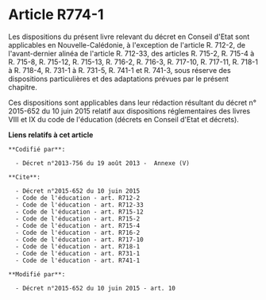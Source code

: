 # Article R774-1

Les dispositions du présent livre relevant du décret en Conseil d'Etat sont applicables en Nouvelle-Calédonie, à l'exception
de l'article R. 712-2, de l'avant-dernier alinéa de l'article R. 712-33, des articles R. 715-2, R. 715-4 à R. 715-8, R.
715-12, R. 715-13, R. 716-2, R. 716-3, R. 717-10, R. 717-11, R. 718-1 à R. 718-4, R. 731-1 à R. 731-5, R. 741-1 et R. 741-3,
sous réserve des dispositions particulières et des adaptations prévues par le présent chapitre. 

Ces dispositions sont applicables dans leur rédaction résultant du décret n° 2015-652 du 10 juin 2015 relatif aux
dispositions réglementaires des livres VIII et IX du code de l'éducation (décrets en Conseil d'Etat et décrets).

**Liens relatifs à cet article**

	**Codifié par**:

	  - Décret n°2013-756 du 19 août 2013 -  Annexe (V)

	**Cite**:

	  - Décret n°2015-652 du 10 juin 2015
	  - Code de l'éducation - art. R712-2
	  - Code de l'éducation - art. R712-33
	  - Code de l'éducation - art. R715-12
	  - Code de l'éducation - art. R715-2
	  - Code de l'éducation - art. R715-4
	  - Code de l'éducation - art. R716-2
	  - Code de l'éducation - art. R717-10
	  - Code de l'éducation - art. R718-1
	  - Code de l'éducation - art. R731-1
	  - Code de l'éducation - art. R741-1

	**Modifié par**:

	  - Décret n°2015-652 du 10 juin 2015 - art. 10
